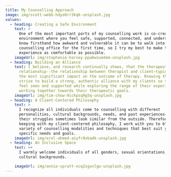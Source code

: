 ```yaml
---
title: My Counselling Approach
image: img/scott-webb-hdyo6rr3kqk-unsplash.jpg
values:
  - heading: Creating a Safe Environment
    text: >
      One of the most important parts of my counselling work is co-creating an
      environment where you feel safe, supported, connected, and understood. I
      know firsthand how awkward and vulnerable it can be to walk into a
      counselling office for the first time, so I try my best to make the
      experience as comfortable as possible. 
    imageUrl: img/stephanie-harvey-ppa6wsuedem-unsplash.jpg
  - heading: Building an Alliance
    text: I believe, and research continually shows, that the therapeutic
      relationship--the relationship between therapist and client—typically has
      the most significant impact on the outcome of therapy. Knowing this, I
      strive to build a strong, authentic alliance with my clients so that they
      feel seen and supported while exploring the range of their experience and
      working together towards their therapeutic goals.
    imageUrl: img/tim-chow-9ickpsq9g5q-unsplash.jpg
  - heading: A Client-Centered Philosophy
    text: >
      I recognize all individuals come to counselling with different
      personalities, cultural backgrounds, needs, and past experiences—even if
      their struggles sometimes look similar from the outside. Therefore, in
      keeping with my client-centered philosophy, I work with you to blend a
      variety of counselling modalities and techniques that best suit your
      specific needs and goals.  
    imageUrl: img/erol-ahmed-aiyfr0vbadk-unsplash.jpg
  - heading: An Inclusive Space
    text: >+
      I warmly welcome individuals of all genders, sexual orientations, and
      cultural backgrounds.

    imageUrl: img/annie-spratt-ncq2sguvlgo-unsplash.jpg
---
```

